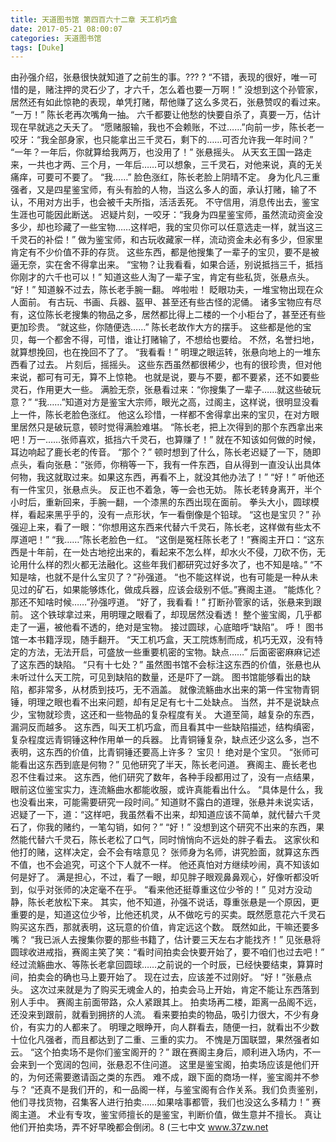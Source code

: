 ```yaml
---
title: 天道图书馆 第四百六十二章 天工机巧盒
date: 2017-05-21 08:00:07
categories: 天道图书馆
tags: [Duke]
---
```


由孙强介绍，张悬很快就知道了之前生的事。??? ?
“不错，表现的很好，唯一可惜的是，赌注押的灵石少了，才六千，怎么着也要一万啊！”
没想到这个孙管家，居然还有如此惊艳的表现，单凭打赌，帮他赚了这么多灵石，张悬赞叹的看过来。
“一万！”
陈长老再次嘴角一抽。
六千都要让他愁的快要自杀了，真要一万，估计现在早就逃之夭夭了。
“愿赌服输，我也不会赖账，不过……”向前一步，陈长老一咬牙：“我全部身家，也只能拿出三千灵石，剩下的……可否允许我一年时间？”
“一年？一年后，你就算给我两万，也没用了！”
张悬摇头。
从天玄王国一路走来，一共也才两、三个月，一年后……可以想象，三千灵石，对他来说，真的无关痛痒，可要可不要了。
“我……”
脸色涨红，陈长老脸上阴晴不定。
身为化凡三重强者，又是四星鉴宝师，有头有脸的人物，当这么多人的面，承认打赌，输了不认，不用对方出手，也会被千夫所指，活活丢死。
不守信用，消息传出去，鉴宝生涯也可能因此断送。
迟疑片刻，一咬牙：“我身为四星鉴宝师，虽然流动资金没多少，却也珍藏了一些宝物……这样吧，我的宝贝你可以任意选走一样，就当这三千灵石的补偿！”
做为鉴宝师，和古玩收藏家一样，流动资金未必有多少，但家里肯定有不少价值不菲的存货。
这些东西，都是他搜集了一辈子的宝贝，要不是被逼无奈，实在舍不得拿出来。
“宝物？让我看看，如果合适，别说抵挡三千，抵挡你刚才的六千也可以！”
知道这些人淘了一辈子宝，肯定有些私货，张悬点头。
“好！”
知道躲不过去，陈长老手腕一翻。
哗啦啦！
眨眼功夫，一堆宝物出现在众人面前。
有古玩、书画、兵器、盔甲、甚至还有些古怪的泥俑。
诸多宝物应有尽有，这位陈长老搜集的物品之多，居然都比得上二楼的一个小柜台了，甚至还有些更加珍贵。
“就这些，你随便选……”
陈长老故作大方的摆手。
这些都是他的宝贝，每一个都舍不得，可惜，谁让打赌输了，不想给也要给。
不然，名誉扫地，就算想挽回，也在挽回不了了。
“我看看！”
明理之眼运转，张悬向地上的一堆东西看了过去。
片刻后，摇摇头。
这些东西虽然都很稀少，也有的很珍贵，但对他来说，都可有可无，算不上惊艳。
也就是说，要与不要，都不要紧，还不如要些灵石，作用更大一些。
满脸无奈，张悬看过来：“你搜集了一辈子……就这些破玩意？”
“我……”知道对方是鉴宝大宗师，眼光之高，过阁主，这样说，很明显没看上一件，陈长老脸色涨红。
他这么珍惜，一样都不舍得拿出来的宝贝，在对方眼里居然只是破玩意，顿时觉得满脸难堪。
“陈长老，把上次得到的那个东西拿出来吧！万一……张师喜欢，抵挡六千灵石，也算赚了！”
就在不知该如何做的时候，耳边响起了鹿长老的传音。
“那个？”
顿时想到了什么，陈长老迟疑了一下，随即点头，看向张悬：“张师，你稍等一下，我有一件东西，自从得到一直没认出具体何物，我这就取过来。如果这东西，再看不上，就没其他办法了！”
“好！”
听他还有一件宝贝，张悬点头。
反正也不着急，等一会也无妨。
陈长老转身离开，半个小时后，重新回来，手腕一翻，一个漆黑的东西出现在面前。
拳头大小，圆球模样，看起来黑乎乎的，没有一点形状，乍一看倒像是个铅球。
“这也是宝贝？”
孙强迎上来，看了一眼：“你想用这东西来代替六千灵石，陈长老，这样做有些太不厚道吧！”
“我……”陈长老脸色一红。
“这倒是冤枉陈长老了！”赛阁主开口：“这东西是十年前，在一处古地挖出来的，看起来不怎么样，却水火不侵，刀砍不伤，无论用什么样的烈火都无法融化。这些年我们都研究过好多次了，也不知是啥。”
“不知是啥，也就不是什么宝贝了？”孙强道。
“也不能这样说，也有可能是一种从未见过的矿石，如果能够炼化，做成兵器，应该会级别不低。”赛阁主道。
“能炼化？那还不知啥时候……”孙强哼道。
“好了，我看看！”
打断孙管家的话，张悬来到跟前。
这个铁球拿过来，用明理之眼看了，却现居然没看透！
整个鉴宝阁，几乎都走了一遍，被他看不透的，绝对是宝物。
接过圆球，心底暗呼“缺陷”。
呼！
图书馆一本书籍浮现，随手翻开。
“天工机巧盒，天工院炼制而成，机巧无双，没有特定的方法，无法开启，可盛放一些重要机密的宝物。缺点……”
后面密密麻麻记述了这东西的缺陷。
“只有十七处？”
虽然图书馆不会标注这东西的价值，张悬也从未听过什么天工院，可见到缺陷的数量，还是吓了一跳。
图书馆能够看出的缺陷，都非常多，从材质到技巧，无不涵盖。
就像流觞曲水出来的第一件宝物青铜锤，明理之眼也看不出来问题，却有足足有七十二处缺点。
当然，并不是说缺点少，宝物就珍贵，这还和一些物品的复杂程度有关。
大道至简，越复杂的东西，漏洞反而越多。
这东西，叫天工机巧盒，而且看其中一些缺陷描述，结构缜密，复杂程度远青铜锤这种作用单一的兵器。
比青铜锤复杂，缺点还少这么多，岂不表明，这东西的价值，比青铜锤还要高上许多？
宝贝！
绝对是个宝贝。
“张师可能看出这东西到底是何物？”
见他研究了半天，陈长老问道。
赛阁主、鹿长老也忍不住看过来。
这东西，他们研究了数年，各种手段都用过了，没有一点结果，眼前这位鉴宝实力，连流觞曲水都能收服，或许真能看出什么。
“具体是什么，我也没看出来，可能需要研究一段时间。”
知道财不露白的道理，张悬并未说实话，迟疑了一下，道：“这样吧，我虽然看不出来，却知道应该不简单，就代替六千灵石了，你我的赌约，一笔勾销，如何？”
“好！”
没想到这个研究不出来的东西，果然能代替六千灵石，陈长老松了口气，同时悄悄向不远处的胖子看去。
这家伙和他打的赌，这样决定，会不会有啥意见？
张师身为名师，讲究脸面，就算这东西不值，也不会追究，可这个下人就不一样。
他还真怕对方继续吵闹，真不知该如何是好了。
满是担心，不过，看了一眼，却见胖子眼观鼻鼻观心，好像听都没听到，似乎对张师的决定毫不在乎。
“看来他还挺尊重这位少爷的！”
见对方没动静，陈长老放松下来。
其实，他不知道，孙强不说话，尊重张悬是一个原因，更重要的是，知道这位少爷，比他还机灵，从不做吃亏的买卖。既然愿意花六千灵石购买这东西，那就表明，这玩意的价值，肯定远这个数。
既然如此，干嘛还要多嘴？
“我已派人去搜集你要的那些书籍了，估计要三天左右才能找齐！”
见张悬将圆球收进戒指，赛阁主笑了笑：“看时间拍卖会快要开始了，要不咱们也过去吧！”
经过流觞曲水、等陈长老拿回圆球……之前说的一个时辰，已经快要结束，算算时间，拍卖会的确也马上要开始了。
现在过去，应该差不过刚好。
“好！”张悬点头。
这次过来就是为了购买无魂金人的，拍卖会马上开始，肯定不能让东西落到别人手中。
赛阁主前面带路，众人紧跟其上。
拍卖场再二楼，距离一品阁不远，还没来到跟前，就看到拥挤的人流。
看来要拍卖的物品，吸引力很大，不少有身价，有实力的人都来了。
明理之眼睁开，向人群看去，随便一扫，就看出不少数十位化凡强者，而且都达到了二重、三重的实力。
不愧是万国联盟，果然强者如云。
“这个拍卖场不是你们鉴宝阁开的？”
跟在赛阁主身后，顺利进入场内，不一会来到一个宽阔的包间，张悬忍不住问道。
这里是鉴宝阁，拍卖场应该是他们开的，为何还需要邀请函之类的东西。
难不成，跟下面的商场一样，鉴宝阁并不参与？
“还真不是我们开的，和一品阁一样，与鉴宝阁有合作关系。我们负责鉴别，他们寻找货物，召集客人进行拍卖……如果啥事都管，我们也没这么多精力！”
赛阁主道。
术业有专攻，鉴宝师擅长的是鉴宝，判断价值，做生意并不擅长。
真让他们开拍卖场，弄不好早晚都会倒闭。8
(三七中文 www.37zw.net